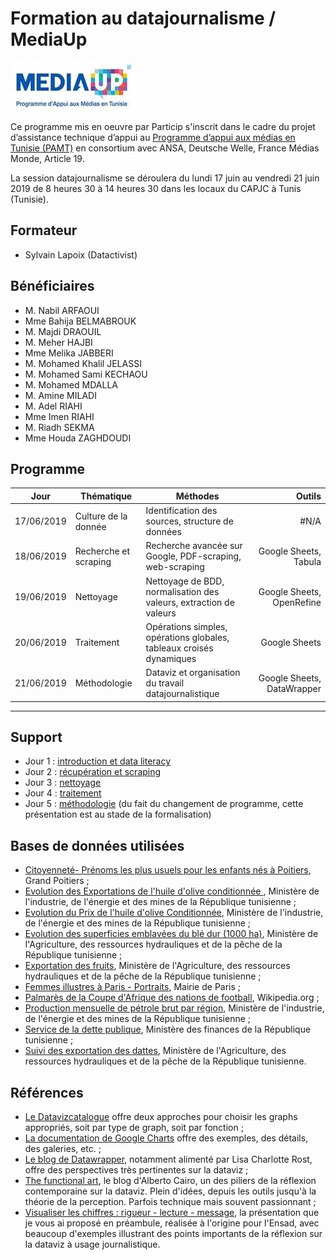 # Formation au datajournalisme / MediaUp
![](./img/mediaup_logo.jpg)

Ce programme mis en oeuvre par Particip s'inscrit dans le cadre du projet d’assistance technique d’appui au [Programme d’appui aux médias en Tunisie (PAMT)](http://www.mediaup.tn/) en consortium avec ANSA, Deutsche Welle, France Médias Monde, Article 19.

La session datajournalisme se déroulera du lundi 17 juin au vendredi 21 juin 2019 de 8 heures 30 à 14 heures 30 dans les locaux du CAPJC à Tunis (Tunisie).

## Formateur
- Sylvain Lapoix (Datactivist)

## Bénéficiaires
* M.	Nabil	ARFAOUI
* Mme	Bahija	BELMABROUK
* M.	Majdi	DRAOUIL
* M.	Meher	HAJBI
* Mme	Melika	JABBERI
* M.  Mohamed Khalil JELASSI
* M.	Mohamed Sami	KECHAOU
* M.	Mohamed	MDALLA
* M.	Amine	MILADI
* M.	Adel	RIAHI
* Mme	Imen	RIAHI
* M.	Riadh	SEKMA
* Mme	Houda	ZAGHDOUDI


## Programme


| Jour | Thématique | Méthodes | Outils  |
| :-----: | ----- | ----- | -----: |
| 17/06/2019 | Culture de la donnée | Identification des sources, structure de données | #N/A  |
| 18/06/2019 | Recherche et scraping | Recherche avancée sur Google, PDF-scraping, web-scraping | Google Sheets, Tabula |
| 19/06/2019 | Nettoyage | Nettoyage de BDD, normalisation des valeurs, extraction de valeurs | Google Sheets, OpenRefine |
| 20/06/2019 | Traitement | Opérations simples, opérations globales, tableaux croisés dynamiques | Google Sheets |
| 21/06/2019 | Méthodologie | Dataviz et organisation du travail datajournalistique | Google Sheets, DataWrapper |


------

## Support

* Jour 1 : [introduction et data literacy](https://datactivist.coop/mediaup_ddj2019/1-intro_dataliteracy/)
* Jour 2 : [récupération et scraping](https://datactivist.coop/mediaup_ddj2019/2-recherche_scraping/)
* Jour 3 : [nettoyage](https://datactivist.coop/mediaup_ddj2019/3-nettoyage/)
* Jour 4 : [traitement](https://datactivist.coop/mediaup_ddj2019/4-traitement/)
* Jour 5 : [méthodologie](https://datactivist.coop/mediaup_ddj2019/5-methodologie/) (du fait du changement de programme, cette présentation est au stade de la formalisation)


## Bases de données utilisées

* [Citoyenneté- Prénoms les plus usuels pour les enfants nés à Poitiers](https://www.data.gouv.fr/fr/datasets/citoyennete-prenoms-les-plus-usuels-pour-les-enfants-nes-a-poitiers/), Grand Poitiers ;
* [Evolution des Exportations de l'huile d'olive conditionnée ](http://catalog.industrie.gov.tn/dataset/tn-evolution-des-exportations-de-l-huile-d-olive-conditionnee), Ministère de l'industrie, de l'énergie et des mines de la République tunisienne ;
* [Evolution du Prix de l'huile d'olive Conditionnée](http://catalog.industrie.gov.tn/dataset/tn-evolution-du-prix-de-l-huile-d-olive-conditionnee), Ministère de l'industrie, de l'énergie et des mines de la République tunisienne ;
* [Evolution des superficies emblavées du blé dur (1000 ha)](http://www.agridata.tn/fr/dataset/evolution-des-superficies-emblavees-ble-dur-1000-ha), Ministère de l'Agriculture, des ressources hydrauliques et de la pêche de la République tunisienne ;
* [Exportation des fruits](http://www.agridata.tn/dataset/exportation-des-fruits-annee-2018), Ministère de l'Agriculture, des ressources hydrauliques et de la pêche de la République tunisienne ;
* [Femmes illustres à Paris - Portraits](https://www.data.gouv.fr/fr/datasets/femmes-illustres-a-paris-portraits/), Mairie de Paris ;
* [Palmarès de la Coupe d'Afrique des nations de football](https://fr.wikipedia.org/wiki/Coupe_d'Afrique_des_nations_de_football#Palmar%C3%A8s), Wikipedia.org ;
* [Production mensuelle de pétrole brut par région](http://catalog.industrie.gov.tn/dataset/production-petrolier-mensuel-par-region), Ministère de l'industrie, de l'énergie et des mines de la République tunisienne ;
* [Service de la dette publique](http://www.finances.gov.tn/index.php?option=com_content&view=article&id=127&Itemid=303&lang=fr), Ministère des finances de la République tunisienne ;
* [Suivi des exportation des dattes](http://www.agridata.tn/fr/dataset/suivi-des-exportation-des-dattes), Ministère de l'Agriculture, des ressources hydrauliques et de la pêche de la République tunisienne.


## Références

* [Le Datavizcatalogue](https://datavizcatalogue.com/) offre deux approches pour choisir les graphs appropriés, soit par type de graph, soit par fonction ;
* [La documentation de Google Charts](https://developers.google.com/chart/) offre des exemples, des détails, des galeries, etc. ;
* [Le blog de Datawrapper](https://blog.datawrapper.de/), notamment alimenté par Lisa Charlotte Rost, offre des perspectives très pertinentes sur la dataviz ;
* [The functional art](http://www.thefunctionalart.com/), le blog d'Alberto Cairo, un des piliers de la réflexion contemporaine sur la dataviz. Plein d'idées, depuis les outils jusqu'à la théorie de la perception. Parfois technique mais souvent passionnant ;
* [Visualiser les chiffres : rigueur - lecture - message](https://datactivist.coop/ensad-dataviz/index.html), la présentation que je vous ai proposé en préambule, réalisée à l'origine pour l'Ensad, avec beaucoup d'exemples illustrant des points importants de la réflexion sur la dataviz à usage journalistique.